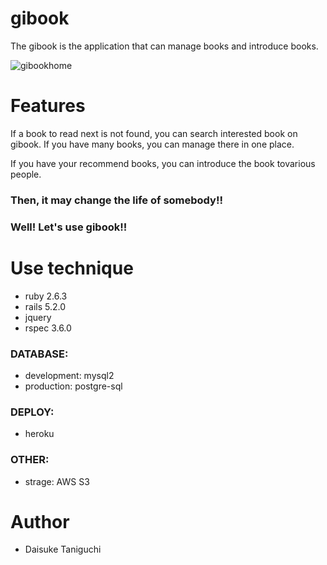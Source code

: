 # gibook

The gibook is the application that can manage books and introduce books. 

![gibookhome](images/gibookhome.png "gibook")

# Features
If a book to read next is not found, you can search interested book on gibook.
If you have many books, you can manage there in one place.

If you have your recommend books, you can introduce the book tovarious people.

### Then, it may change the life of somebody!! 
### Well! Let's use gibook!!


# Use technique
* ruby 2.6.3
* rails 5.2.0
* jquery
* rspec 3.6.0

### DATABASE:
* development: mysql2
* production: postgre-sql

### DEPLOY:
* heroku

### OTHER:
* strage: AWS S3


# Author
* Daisuke Taniguchi